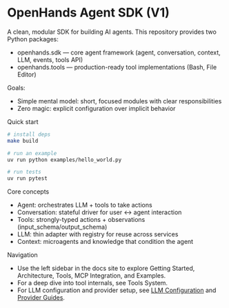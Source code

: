 # OpenHands Agent SDK (V1)

A clean, modular SDK for building AI agents. This repository provides two Python packages:

- openhands.sdk — core agent framework (agent, conversation, context, LLM, events, tools API)
- openhands.tools — production-ready tool implementations (Bash, File Editor)

Goals:
- Simple mental model: short, focused modules with clear responsibilities
- Zero magic: explicit configuration over implicit behavior

Quick start

```bash
# install deps
make build

# run an example
uv run python examples/hello_world.py

# run tests
uv run pytest
```

Core concepts
- Agent: orchestrates LLM + tools to take actions
- Conversation: stateful driver for user <-> agent interaction
- Tools: strongly-typed actions + observations (input_schema/output_schema)
- LLM: thin adapter with registry for reuse across services
- Context: microagents and knowledge that condition the agent

Navigation
- Use the left sidebar in the docs site to explore Getting Started, Architecture, Tools, MCP Integration, and Examples.
- For a deep dive into tool internals, see Tools System.
- For LLM configuration and provider setup, see [LLM Configuration](llms/llms.md) and [Provider Guides](llms/README.md).

